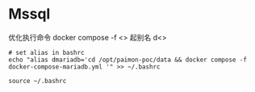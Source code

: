 # Mssql

优化执行命令 docker compose -f <> 起别名 d<>

```shell
# set alias in bashrc
echo "alias dmariadb='cd /opt/paimon-poc/data && docker compose -f docker-compose-mariadb.yml '" >> ~/.bashrc
```

```shell
source ~/.bashrc
```